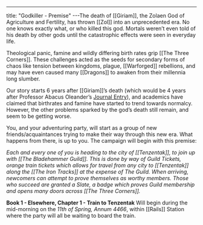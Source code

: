 ---
title: "Godkiller - Premise"
---The death of [[Giriam]], the Zolaen God of Agriculture and Fertility, has thrown [[Zol]] into an unprecedented era. No one knows exactly what, or who killed this god. Mortals weren’t even told of his death by other gods until the catastrophic effects were seen in everyday life.

Theological panic, famine and wildly differing birth rates grip [[The Three Corners]]. These challenges acted as the seeds for secondary forms of chaos like tension between kingdoms, plague, [[Warforged]] rebellions, and may have even caused many [[Dragons]] to awaken from
their millennia long slumber. 

Our story starts 6 years after [[Giriam]]’s death (which would be 4 years after Professor Abacus Oleander’s [Journal Entry](https://www.youtube.com/watch?v=pK5vR_A_axI&ab_channel=JacobTurner)), and academics have claimed that birthrates and famine have started to trend towards normalcy. However, the other problems sparked by the god’s death still remain, and seem to be getting worse. 

You, and your adventuring party, will start as a group of new friends/acquaintances trying to make their way through this new era. What happens from there, is up to you. The campaign will begin with this premise: 

*Each and every one of you is heading to the city of [[Tenzentak]], to join up with [[The Bladehammer Guild]]. This is done by way of Guild Tickets, orange train tickets which allows for travel from any city to [[Tenzentak]] along the [[The Iron Tracks]] at the expense of The Guild. When arriving, newcomers can attempt to prove themselves as worthy members. Those who succeed are granted a Slate, a badge which proves Guild membership and opens many doors across [[The Three Corners]].*

**Book 1 - Elsewhere, Chapter 1 - Train to Tenzentak** Will begin during the mid-morning on the *11th of Spring, Annum 4466*, within [[Rails]] Station where the party will all be waiting to board the train.